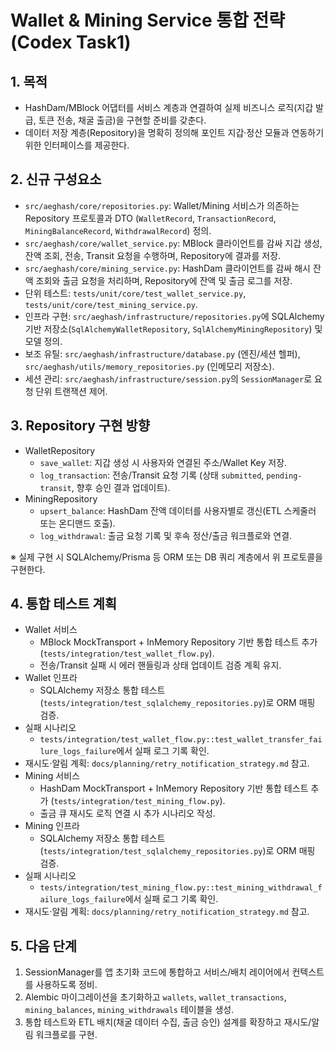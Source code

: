 # Wallet & Mining Service 통합 전략 (Codex Task1)

## 1. 목적
- HashDam/MBlock 어댑터를 서비스 계층과 연결하여 실제 비즈니스 로직(지갑 발급, 토큰 전송, 채굴 출금)을 구현할 준비를 갖춘다.
- 데이터 저장 계층(Repository)을 명확히 정의해 포인트 지갑·정산 모듈과 연동하기 위한 인터페이스를 제공한다.

## 2. 신규 구성요소
- `src/aeghash/core/repositories.py`: Wallet/Mining 서비스가 의존하는 Repository 프로토콜과 DTO (`WalletRecord`, `TransactionRecord`, `MiningBalanceRecord`, `WithdrawalRecord`) 정의.
- `src/aeghash/core/wallet_service.py`: MBlock 클라이언트를 감싸 지갑 생성, 잔액 조회, 전송, Transit 요청을 수행하며, Repository에 결과를 저장.
- `src/aeghash/core/mining_service.py`: HashDam 클라이언트를 감싸 해시 잔액 조회와 출금 요청을 처리하며, Repository에 잔액 및 출금 로그를 저장.
- 단위 테스트: `tests/unit/core/test_wallet_service.py`, `tests/unit/core/test_mining_service.py`.
- 인프라 구현: `src/aeghash/infrastructure/repositories.py`에 SQLAlchemy 기반 저장소(`SqlAlchemyWalletRepository`, `SqlAlchemyMiningRepository`) 및 모델 정의.
- 보조 유틸: `src/aeghash/infrastructure/database.py` (엔진/세션 헬퍼), `src/aeghash/utils/memory_repositories.py` (인메모리 저장소).
- 세션 관리: `src/aeghash/infrastructure/session.py`의 `SessionManager`로 요청 단위 트랜잭션 제어.

## 3. Repository 구현 방향
- WalletRepository
  - `save_wallet`: 지갑 생성 시 사용자와 연결된 주소/Wallet Key 저장.
  - `log_transaction`: 전송/Transit 요청 기록 (상태 `submitted`, `pending-transit`, 향후 승인 결과 업데이트).
- MiningRepository
  - `upsert_balance`: HashDam 잔액 데이터를 사용자별로 갱신(ETL 스케줄러 또는 온디맨드 호출).
  - `log_withdrawal`: 출금 요청 기록 및 후속 정산/출금 워크플로와 연결.

※ 실제 구현 시 SQLAlchemy/Prisma 등 ORM 또는 DB 쿼리 계층에서 위 프로토콜을 구현한다.

## 4. 통합 테스트 계획
- Wallet 서비스
  - MBlock MockTransport + InMemory Repository 기반 통합 테스트 추가 (`tests/integration/test_wallet_flow.py`).
  - 전송/Transit 실패 시 에러 핸들링과 상태 업데이트 검증 계획 유지.
- Wallet 인프라
  - SQLAlchemy 저장소 통합 테스트 (`tests/integration/test_sqlalchemy_repositories.py`)로 ORM 매핑 검증.
- 실패 시나리오
  - `tests/integration/test_wallet_flow.py::test_wallet_transfer_failure_logs_failure`에서 실패 로그 기록 확인.
- 재시도·알림 계획: `docs/planning/retry_notification_strategy.md` 참고.
- Mining 서비스
  - HashDam MockTransport + InMemory Repository 기반 통합 테스트 추가 (`tests/integration/test_mining_flow.py`).
  - 출금 큐 재시도 로직 연결 시 추가 시나리오 작성.
- Mining 인프라
  - SQLAlchemy 저장소 통합 테스트 (`tests/integration/test_sqlalchemy_repositories.py`)로 ORM 매핑 검증.
- 실패 시나리오
  - `tests/integration/test_mining_flow.py::test_mining_withdrawal_failure_logs_failure`에서 실패 로그 기록 확인.
- 재시도·알림 계획: `docs/planning/retry_notification_strategy.md` 참고.

## 5. 다음 단계
1. SessionManager를 앱 초기화 코드에 통합하고 서비스/배치 레이어에서 컨텍스트를 사용하도록 정비.
2. Alembic 마이그레이션을 초기화하고 `wallets`, `wallet_transactions`, `mining_balances`, `mining_withdrawals` 테이블을 생성.
3. 통합 테스트와 ETL 배치(채굴 데이터 수집, 출금 승인) 설계를 확장하고 재시도/알림 워크플로를 구현.
